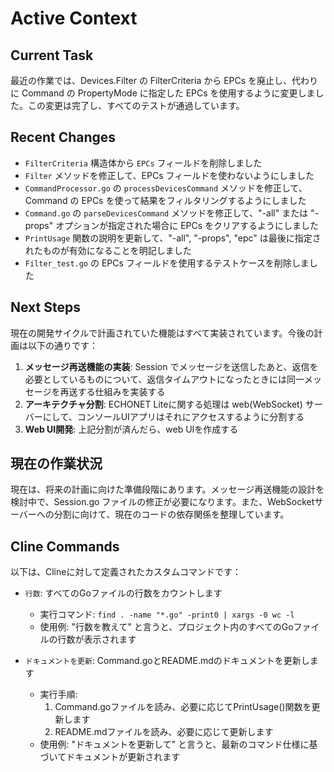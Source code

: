 # Active Context

## Current Task
最近の作業では、Devices.Filter の FilterCriteria から EPCs を廃止し、代わりに Command の PropertyMode に指定した EPCs を使用するように変更しました。この変更は完了し、すべてのテストが通過しています。

## Recent Changes
- `FilterCriteria` 構造体から `EPCs` フィールドを削除しました
- `Filter` メソッドを修正して、EPCs フィールドを使わないようにしました
- `CommandProcessor.go` の `processDevicesCommand` メソッドを修正して、Command の EPCs を使って結果をフィルタリングするようにしました
- `Command.go` の `parseDevicesCommand` メソッドを修正して、"-all" または "-props" オプションが指定された場合に EPCs をクリアするようにしました
- `PrintUsage` 関数の説明を更新して、"-all", "-props", "epc" は最後に指定されたものが有効になることを明記しました
- `Filter_test.go` の EPCs フィールドを使用するテストケースを削除しました

## Next Steps
現在の開発サイクルで計画されていた機能はすべて実装されています。今後の計画は以下の通りです：

1. **メッセージ再送機能の実装**: Session でメッセージを送信したあと、返信を必要としているものについて、返信タイムアウトになったときには同一メッセージを再送する仕組みを実装する
2. **アーキテクチャ分割**: ECHONET Liteに関する処理は web(WebSocket) サーバーにして、コンソールUIアプリはそれにアクセスするように分割する
3. **Web UI開発**: 上記分割が済んだら、web UIを作成する

## 現在の作業状況
現在は、将来の計画に向けた準備段階にあります。メッセージ再送機能の設計を検討中で、Session.go ファイルの修正が必要になります。また、WebSocketサーバーへの分割に向けて、現在のコードの依存関係を整理しています。

## Cline Commands
以下は、Clineに対して定義されたカスタムコマンドです：

- `行数`: すべてのGoファイルの行数をカウントします
  - 実行コマンド: `find . -name "*.go" -print0 | xargs -0 wc -l`
  - 使用例: "行数を教えて" と言うと、プロジェクト内のすべてのGoファイルの行数が表示されます

- `ドキュメントを更新`: Command.goとREADME.mdのドキュメントを更新します
  - 実行手順:
    1. Command.goファイルを読み、必要に応じてPrintUsage()関数を更新します
    2. README.mdファイルを読み、必要に応じて更新します
  - 使用例: "ドキュメントを更新して" と言うと、最新のコマンド仕様に基づいてドキュメントが更新されます
